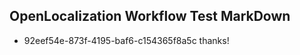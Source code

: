 ## OpenLocalization Workflow Test MarkDown
* 92eef54e-873f-4195-baf6-c154365f8a5c 
thanks!<!--HONumber=Mar16_HO2-->
